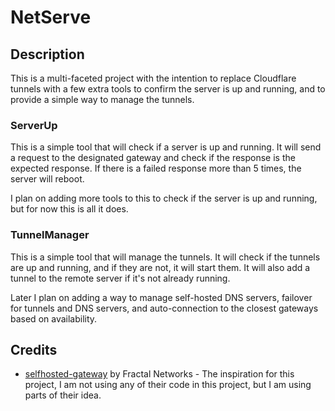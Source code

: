 # NetServe

## Description

This is a multi-faceted project with the intention to replace Cloudflare tunnels with a few extra tools to confirm the server is up and running, and to provide a simple way to manage the tunnels.

### ServerUp

This is a simple tool that will check if a server is up and running. It will send a request to the designated gateway and check if the response is the expected response. If there is a failed response more than 5 times, the server will reboot.

I plan on adding more tools to this to check if the server is up and running, but for now this is all it does.

### TunnelManager

This is a simple tool that will manage the tunnels. It will check if the tunnels are up and running, and if they are not, it will start them. It will also add a tunnel to the remote server if it's not already running.

Later I plan on adding a way to manage self-hosted DNS servers, failover for tunnels and DNS servers, and auto-connection to the closest gateways based on availability.

## Credits

- [selfhosted-gateway](https://github.com/fractalnetworksco/selfhosted-gateway) by Fractal Networks - The inspiration for this project, I am not using any of their code in this project, but I am using parts of their idea.